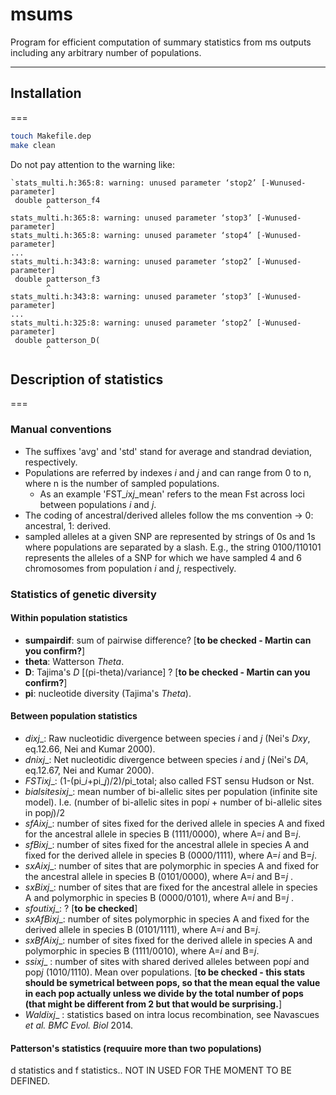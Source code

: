 # msums

Program for efficient computation of summary statistics from ms outputs including any arbitrary number of populations.
___

## Installation
===
```bash
touch Makefile.dep
make clean
```

Do not pay attention to the warning like:

```
`stats_multi.h:365:8: warning: unused parameter ‘stop2’ [-Wunused-parameter]
 double patterson_f4
        ^
stats_multi.h:365:8: warning: unused parameter ‘stop3’ [-Wunused-parameter]
stats_multi.h:365:8: warning: unused parameter ‘stop4’ [-Wunused-parameter]
...
stats_multi.h:343:8: warning: unused parameter ‘stop2’ [-Wunused-parameter]
 double patterson_f3
        ^
stats_multi.h:343:8: warning: unused parameter ‘stop3’ [-Wunused-parameter]
...
stats_multi.h:325:8: warning: unused parameter ‘stop2’ [-Wunused-parameter]
 double patterson_D(
        ^
```


## Description of statistics
===
### Manual conventions
- The suffixes 'avg' and 'std' stand for average and standrad deviation, respectively.
- Populations are referred by indexes *i* and *j* and can range from 0 to n, where n is the number of sampled populations.
  - As an example 'FST_*i*x*j*_mean' refers to the mean Fst across loci between populations *i* and *j*.
- The coding of ancestral/derived alleles follow the ms convention -> 0: ancestral, 1: derived.
- sampled alleles at a given SNP are represented by strings of 0s and 1s where populations are separated by a slash. E.g., the string 0100/110101 represents the alleles of a SNP for which we have sampled 4 and 6 chromosomes from population *i* and *j*, respectively.


### Statistics of genetic diversity
#### Within population statistics
- __sumpairdif__: sum of pairwise difference? [**to be checked - Martin can you confirm?**]
- __theta__: Watterson *Theta*.
- __D__: Tajima's *D* [(pi-theta)/variance] ? [**to be checked - Martin can you confirm?**]
- __pi__: nucleotide diversity (Tajima's *Theta*).


#### Between population statistics
- __d_*i*x*j*__: Raw nucleotidic divergence between species *i* and *j* (Nei's *Dxy*, eq.12.66, Nei and Kumar 2000).
- __dn_*i*x*j*__: Net nucleotidic divergence between species *i* and *j*  (Nei's *DA*, eq.12.67, Nei and Kumar 2000).
- __FST_*i*x*j*__: (1-(pi_*i*+pi_*j*)/2)/pi_total; also called FST sensu Hudson or Nst.
- __bialsites_*i*x*j*__: mean number of bi-allelic sites per population (infinite site model). I.e. (number of bi-allelic sites in pop*i* + number of bi-allelic sites in pop*j*)/2
- __sfA_*i*x*j*__: number of sites fixed for the derived allele in species A  and fixed for the ancestral allele in species B (1111/0000), where A=*i* and B=*j*.
- __sfB_*i*x*j*__: number of sites fixed for the ancestral allele in species A and fixed for the derived allele in species B (0000/1111), where A=*i* and B=*j*.
- __sxA_*i*x*j*__: number of sites that are polymorphic in species A and fixed for the ancestral allele in species B (0101/0000), where A=*i* and B=*j* .
- __sxB_*i*x*j*__: number of sites that are fixed for the ancestral allele in species A and polymorphic in species B (0000/0101), where A=*i* and B=*j* .
- __sfout_*i*x*j*__: ? [**to be checked**]
- __sxAfB_*i*x*j*__: number of sites polymorphic in species A and fixed for the derived allele in species B (0101/1111), where A=*i* and B=*j*.
- __sxBfA_*i*x*j*__: number of sites fixed for the derived allele in species A and polymorphic in species B (1111/0010), where A=*i* and B=*j*.
- __ss_*i*x*j*__	: number of sites with shared derived alleles between pop*i* and pop*j* (1010/1110). Mean over populations.  [**to be checked - this stats should be symetrical between pops, so that the mean equal the value in each pop actually unless we divide by the total number of pops (that might be different from 2 but that would be surprising.**]
- __Wald_*i*x*j*__	: statistics based on intra locus recombination, see Navascues *et al. BMC Evol. Biol* 2014.


#### Patterson's statistics (requuire more than two populations)
d statistics and f statistics..
NOT IN USED FOR THE MOMENT
TO BE DEFINED.